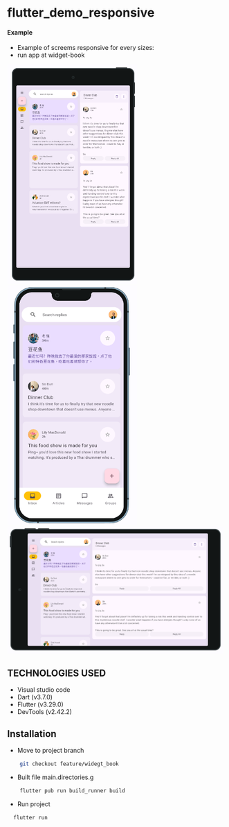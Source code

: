 # flutter_demo_responsive
  
#### Example 
- Example of screems responsive for every sizes: 
- run app at widget-book
  
<img src="./assets/images_readme/pic27.png" width="300"/>   <img src="./assets/images_readme/pic28.png" width="300"/>   
<img src="./assets/images_readme/pic26.png" width="500"/>   



## TECHNOLOGIES USED
- Visual studio code
- Dart (v3.7.0)
- Flutter (v3.29.0)
- DevTools (v2.42.2)

## Installation
- Move to project branch
```bash
    git checkout feature/widegt_book
```
- Built file main.directories.g
```bash
    flutter pub run build_runner build
```
- Run project
```bash
  flutter run
```